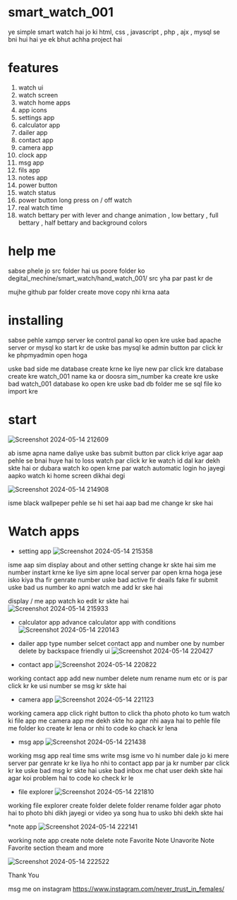 # smart_watch_001

ye simple smart watch hai 
jo ki html, css , javascript , php , ajx , mysql se bni hui  hai 
ye ek bhut achha project hai 

# features

1. watch ui
2. watch screen
3. watch home apps
4. app icons
5. settings app
6. calculator app
7. dailer app
8. contact app
9. camera app
10. clock app
11. msg app
12. fils app
13. notes app
14. power button
15. watch status
16. power button long press on / off watch
17. real watch time
18. watch bettary per with lever and change animation , low bettary , full bettary , half bettary and background colors

# help me 
sabse phele jo src folder hai us poore folder ko 
degital_mechine/smart_watch/hand_watch_001/ src yha par past kr de 

mujhe github par folder create move copy nhi krna aata 

# installing
sabse pehle xampp server ke control panal ko open kre uske bad
apache server or mysql ko start kr de uske bas mysql ke admin button par click kr ke phpmyadmin open hoga

uske bad side me database create krne ke liye new par click kre database create kre watch_001 name ka
or doosra sim_number ka create kre 
uske bad watch_001 database ko open kre uske bad db folder me se sql file ko import kre 

# start
![Screenshot 2024-05-14 212609](https://github.com/HackerJaatWorld/smart_watch_001/assets/121219928/05049f93-104e-4b68-81d1-7a8d45a4eb38)

ab isme apna name daliye uske bas submit button par click kriye 
agar aap pehle se bnai huye hai to loss watch par click kr ke watch id dal kar dekh skte hai or dubara watch ko open krne par watch automatic login ho jayegi
aapko watch ki home screen dikhai degi

![Screenshot 2024-05-14 214908](https://github.com/HackerJaatWorld/smart_watch_001/assets/121219928/ac9fee1e-7c43-41c0-9488-c5877f0dea8a)

isme black wallpeper pehle se hi set hai aap bad me change kr ske hai 

# Watch apps
* setting app
  ![Screenshot 2024-05-14 215358](https://github.com/HackerJaatWorld/smart_watch_001/assets/121219928/93a66c46-bd12-49cd-b0d5-cda63c27347c)

isme aap 
sim 
display 
about 
and other setting change kr skte hai 
sim me number instart krne ke liye sim apne local server par open krna hoga jese isko kiya tha fir genrate number uske bad active fir deails fake fir submit uske bad us number ko apni watch me add kr ske hai 

display / 
me app watch ko edit kr skte hai 
![Screenshot 2024-05-14 215933](https://github.com/HackerJaatWorld/smart_watch_001/assets/121219928/75bfdbf4-033f-4f01-8cda-6807eaf10113)

* calculator app
  advance calculator app with conditions
  ![Screenshot 2024-05-14 220143](https://github.com/HackerJaatWorld/smart_watch_001/assets/121219928/9caecd67-618b-4821-baba-b708841dba5e)

* dailer app
  type number selcet contact app and number one by number delete by backspace
  friendly ui
  ![Screenshot 2024-05-14 220427](https://github.com/HackerJaatWorld/smart_watch_001/assets/121219928/fcbd362d-3e55-443e-8e79-ce796465d60a)

* contact app
  ![Screenshot 2024-05-14 220822](https://github.com/HackerJaatWorld/smart_watch_001/assets/121219928/1c5c9c82-0c17-4c78-8882-4cf6906da205)

working contact app 
add new number 
delete num 
rename num
etc
or is par click kr ke usi number se msg kr skte hai 

* camera app
  ![Screenshot 2024-05-14 221123](https://github.com/HackerJaatWorld/smart_watch_001/assets/121219928/bb2f25ed-162e-495d-8c72-ebcfdbcd6228)

working camera app 
click right button to click tha photo 
photo ko tum watch ki file app me camera app me dekh skte ho 
agar nhi aaya hai to pehle file me folder ko create kr lena or nhi to code ko chack kr lena 

* msg app
  ![Screenshot 2024-05-14 221438](https://github.com/HackerJaatWorld/smart_watch_001/assets/121219928/cbbc9c6c-018d-48da-99de-38b09da6dcab)

working msg app real time sms
write msg isme vo hi number dale jo ki mere server par genrate kr ke liya ho 
nhi to contact app par ja kr number par click kr ke uske bad msg kr skte hai 
uske bad inbox me chat user dekh skte hai agar koi problem hai to code ko check kr le 

* file explorer
  ![Screenshot 2024-05-14 221810](https://github.com/HackerJaatWorld/smart_watch_001/assets/121219928/7fd29c55-5b16-4255-bca9-d763495ad898)

working file explorer
create folder
delete folder
rename folder
agar photo hai to photo bhi dikh jayegi or video ya song hua to usko bhi dekh skte hai

*note app
![Screenshot 2024-05-14 222141](https://github.com/HackerJaatWorld/smart_watch_001/assets/121219928/c70a68d9-bcf2-41ed-b1bf-b8d742b415ea)

working note app 
create note
delete note
Favorite Note
Unavorite Note
Favorite section
theam
and more 

![Screenshot 2024-05-14 222522](https://github.com/HackerJaatWorld/smart_watch_001/assets/121219928/2b6906e6-596c-42a6-97e9-819a9f8d735f)


Thank You 

msg me on instagram 
https://www.instagram.com/never_trust_in_females/

